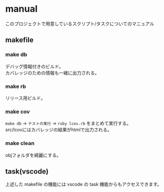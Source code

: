 # manual
このプロジェクトで用意しているスクリプト/タスクについてのマニュアル

## makefile
### make db
デバッグ情報付きのビルド。  
カバレッジのための情報も一緒に出力される。

### make rb
リリース用ビルド。

### make cov
`make db` -> `テストの実行` -> `ruby lcov.rb` をまとめて実行する。  
src/lcovにはカバレッジの結果がhtmlで出力される。

### make clean
objフォルダを綺麗にする。

## task(vscode)
上述した makefile の機能には vscode の task 機能からもアクセスできます。